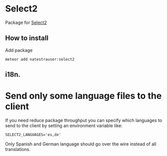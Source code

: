 Select2
===================


Package for [Select2](http://ivaynberg.github.io/select2/)



## How to install

Add package
```
meteor add natestrauser:select2
```

## i18n.
# Send only some language files to the client
If you need reduce package throughput you can specify which languages to send to the client by setting an environment variable like:
```
SELECT2_LANGUAGES='es,de'
```
Only Spanish and German language should go over the wire instead of all translations.
